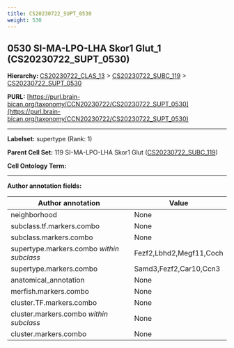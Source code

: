 ```yaml
---
title: CS20230722_SUPT_0530
weight: 530
---
```

## 0530 SI-MA-LPO-LHA Skor1 Glut_1 (CS20230722_SUPT_0530)
<b>Hierarchy: </b>
[CS20230722_CLAS_13](../CS20230722_CLAS_13) >
[CS20230722_SUBC_119](../CS20230722_SUBC_119) >
[CS20230722_SUPT_0530](../CS20230722_SUPT_0530)

**PURL:** [https://purl.brain-bican.org/taxonomy/CCN20230722/CS20230722_SUPT_0530](https://purl.brain-bican.org/taxonomy/CCN20230722/CS20230722_SUPT_0530)

---


**Labelset:** supertype (Rank: 1)

**Parent Cell Set:** 119 SI-MA-LPO-LHA Skor1 Glut ([CS20230722_SUBC_119](../CS20230722_SUBC_119))



**Cell Ontology Term:** 

[MARKER GENES.]: #


---

[TRANSFERRED ANNOTATIONS.]: #


[AUTHOR ANNOTATION FIELDS.]: #


**Author annotation fields:**

| Author annotation | Value |
|-------------------|-------|
|neighborhood|None|
|subclass.tf.markers.combo|None|
|subclass.markers.combo|None|
|supertype.markers.combo _within subclass_|Fezf2,Lbhd2,Megf11,Coch|
|supertype.markers.combo|Samd3,Fezf2,Car10,Ccn3|
|anatomical_annotation|None|
|merfish.markers.combo|None|
|cluster.TF.markers.combo|None|
|cluster.markers.combo _within subclass_|None|
|cluster.markers.combo|None|
